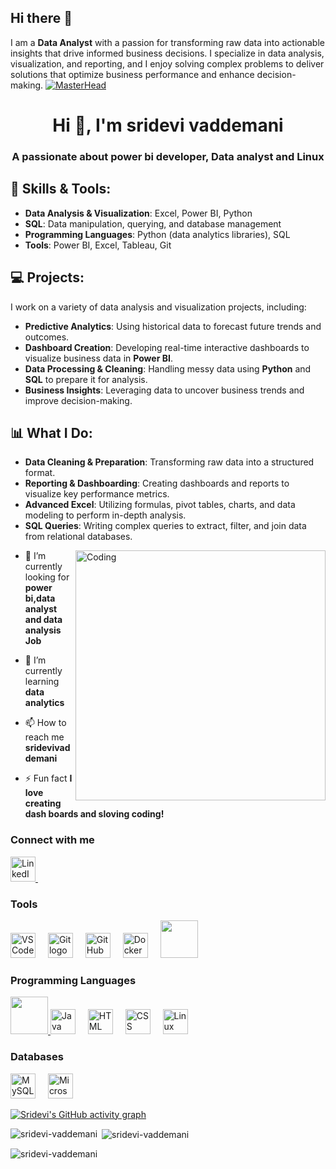 ## Hi there 👋

<!--
**sridevi-vaddemani/sridevi-vaddemani** is a ✨ _special_ ✨ repository because its `README.md` (this file) appears on your GitHub profile.

Here are some ideas to get you started:

- 🔭 I’m currently working on ...
- 🌱 I’m currently learning ...
- 👯 I’m looking to collaborate on ...
- 🤔 I’m looking for help with ...
- 💬 Ask me about ...
- 📫 How to reach me: ...
- 😄 Pronouns: ...
- ⚡ Fun fact: ...
-->
I am a **Data Analyst** with a passion for transforming raw data into actionable insights that drive informed business decisions. I specialize in data analysis, visualization, and reporting, and I enjoy solving complex problems to deliver solutions that optimize business performance and enhance decision-making.
[![MasterHead](https://firebasestorage.googleapis.com/v0/b/flexi-coding.appspot.com/o/dempgi7-520f8d5f-63d4-4453-8822-dbc149ae27f8.gif?alt=media&token=91c0c7b2-93c3-4029-b011-1a8703c5730d)](https://rishavchanda.io)
<h1 align="center">Hi 👋, I'm sridevi vaddemani</h1>
<h3 align="center">A passionate about power bi developer, Data analyst and Linux </h3>

## 🚀 Skills & Tools: 
- **Data Analysis & Visualization**: Excel, Power BI, Python 
- **SQL**: Data manipulation, querying, and database management
- **Programming Languages**: Python (data analytics libraries), SQL
- **Tools**: Power BI, Excel, Tableau, Git

## 💻 Projects:
I work on a variety of data analysis and visualization projects, including:
- **Predictive Analytics**: Using historical data to forecast future trends and outcomes.
- **Dashboard Creation**: Developing real-time interactive dashboards to visualize business data in **Power BI**.
- **Data Processing & Cleaning**: Handling messy data using **Python** and **SQL** to prepare it for analysis.
- **Business Insights**: Leveraging data to uncover business trends and improve decision-making.

## 📊 What I Do:
- **Data Cleaning & Preparation**: Transforming raw data into a structured format.
- **Reporting & Dashboarding**: Creating dashboards and reports to visualize key performance metrics.
- **Advanced Excel**: Utilizing formulas, pivot tables, charts, and data modeling to perform in-depth analysis.
- **SQL Queries**: Writing complex queries to extract, filter, and join data from relational databases.                                                                         
<img align="right" alt="Coding" width="400" src="https://miro.medium.com/v2/resize:fit:1358/1*W2NPMN7oi3463WOIycoevg.jpeg">

- 🔭 I’m currently looking for **power bi,data analyst and data analysis Job**

- 🌱 I’m currently learning **data analytics**

- 📫 How to reach me **sridevivaddemani**

- ⚡ Fun fact **I love creating dash boards and sloving coding!**

<h3>Connect with me</h3>
<div align="left">
  <a href="https://www.linkedin.com/in/sri-devi-vaddemani/" target="_blank">
<img src="https://skillicons.dev/icons?i=linkedin" height="40" alt="LinkedIn logo" />
<img width="12" />
  </a>
  </div>
<h3 align="left"> Tools </h3>
<div align="left">
  <img src="https://skillicons.dev/icons?i=vscode" height="40" alt="VSCode logo" />
  <img width="12" />
  <img src="https://skillicons.dev/icons?i=git" height="40" alt="Git logo" />
  <img width="12" />
  <img src="https://skillicons.dev/icons?i=github" height="40" alt="GitHub logo" />
  <img width="12" />
  <img src="https://skillicons.dev/icons?i=docker" height="40" alt="Docker logo" />
  <img width="12" />
  <a href="https://www.microsoft.com/en-in/microsoft-365/excel" target="_blank">
  <img src="https://github.com/user-attachments/assets/e95f543d-e9d8-427e-8f87-4e2e2f288831" width="60" height="60" >
  </a> 
</div>
<h3 align="left">Programming Languages</h3>
<div align="left">
  <a href="https://powerbi.microsoft.com/" target="_blank">
  <img src="https://github.com/user-attachments/assets/cb297339-18b7-4521-8305-6c8c185d194d"  width="60" height="60" >
  </a>
  <img src="https://skillicons.dev/icons?i=java" height="40" alt="Java logo" />
  <img width="12" />
  <img src="https://skillicons.dev/icons?i=html" height="40" alt="HTML logo" />
  <img width="12" />
  <img src="https://skillicons.dev/icons?i=css" height="40" alt="CSS logo" />
  <img width="12" />
  <img src="https://skillicons.dev/icons?i=linux" height="40" alt="Linux logo" />
</div>
<h3 align="left">Databases</h3>
<div align="left">
<img src="https://skillicons.dev/icons?i=mysql" height="40" alt="MySQL logo" />
<img width="12" />
<img src="https://skillicons.dev/icons?i=microsoftpowerbi" height="40" alt="Microsoft Power BI logo" />
<img width="12" />
</div>

[![Sridevi's GitHub activity graph](https://activity-graph.herokuapp.com/graph?username=sridevi&&theme=xcode)](https://github.com/sridevi-vaddemani)

<p><img align="left" src="https://github-readme-stats.vercel.app/api/top-langs?username=sridevi&show_icons=true&locale=en&layout=compact&theme=tokyonight" alt="sridevi-vaddemani" /></p>

<p>&nbsp;<img align="center" src="https://github-readme-stats.vercel.app/api?username=sridevi&show_icons=true&locale=en&theme=tokyonight" alt="sridevi-vaddemani" /></p>

<p><img align="center" src="https://github-readme-streak-stats.herokuapp.com/?user=sridevi&&theme=tokyonight" alt="sridevi-vaddemani" /></p>

